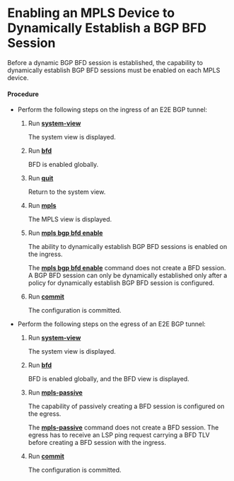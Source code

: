 Enabling an MPLS Device to Dynamically Establish a BGP BFD Session
==================================================================

Before a dynamic BGP BFD session is established, the capability to dynamically establish BGP BFD sessions must be enabled on each MPLS device.

#### Procedure

* Perform the following steps on the ingress of an E2E BGP tunnel:
  1. Run [**system-view**](cmdqueryname=system-view)
     
     
     
     The system view is displayed.
  2. Run [**bfd**](cmdqueryname=bfd)
     
     
     
     BFD is enabled globally.
  3. Run [**quit**](cmdqueryname=quit)
     
     
     
     Return to the system view.
  4. Run [**mpls**](cmdqueryname=mpls)
     
     
     
     The MPLS view is displayed.
  5. Run [**mpls bgp bfd enable**](cmdqueryname=mpls+bgp+bfd+enable)
     
     
     
     The ability to dynamically establish BGP BFD sessions is enabled on the ingress.
     
     The [**mpls bgp bfd enable**](cmdqueryname=mpls+bgp+bfd+enable) command does not create a BFD session. A BGP BFD session can only be dynamically established only after a policy for dynamically establish BGP BFD session is configured.
  6. Run [**commit**](cmdqueryname=commit)
     
     
     
     The configuration is committed.
* Perform the following steps on the egress of an E2E BGP tunnel:
  1. Run [**system-view**](cmdqueryname=system-view)
     
     
     
     The system view is displayed.
  2. Run [**bfd**](cmdqueryname=bfd)
     
     
     
     BFD is enabled globally, and the BFD view is displayed.
  3. Run [**mpls-passive**](cmdqueryname=mpls-passive)
     
     
     
     The capability of passively creating a BFD session is configured on the egress.
     
     The [**mpls-passive**](cmdqueryname=mpls-passive) command does not create a BFD session. The egress has to receive an LSP ping request carrying a BFD TLV before creating a BFD session with the ingress.
  4. Run [**commit**](cmdqueryname=commit)
     
     
     
     The configuration is committed.